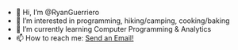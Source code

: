 - 👋 Hi, I’m @RyanGuerriero
- 👀 I’m interested in programming, hiking/camping, cooking/baking 
- 🌱 I’m currently learning Computer Programming & Analytics
- 📫 How to reach me: <a href="mailto:ryan.guerriero@student.sl.on.ca">Send an Email!</a>
